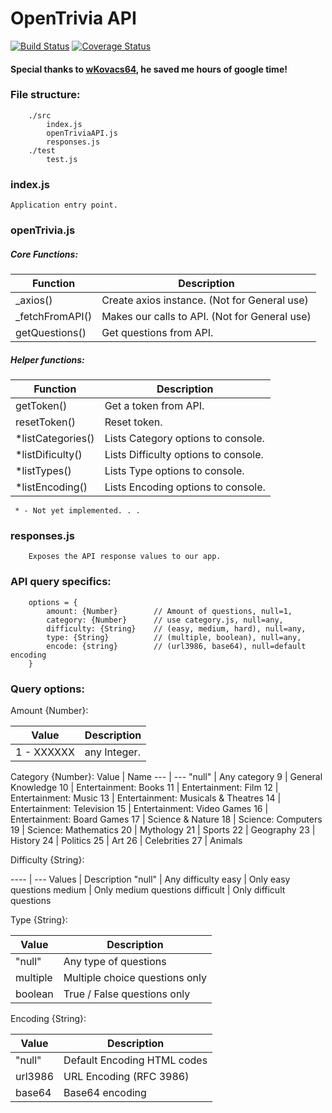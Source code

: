 OpenTrivia API
===============

[![Build Status](https://travis-ci.org/sbardian/openTriviaAPI.svg?branch=dev)](https://travis-ci.org/sbardian/openTriviaAPI) [![Coverage Status](https://coveralls.io/repos/github/sbardian/openTriviaAPI/badge.svg?branch=dev)](https://coveralls.io/github/sbardian/openTriviaAPI?branch=dev)

#### Special thanks to [wKovacs64](https://github.com/wKovacs64 "wKovacs64"), he saved me hours of google time!

### File structure: 
```
    ./src
        index.js
        openTriviaAPI.js
        responses.js
    ./test
        test.js
```

### index.js
    Application entry point. 

### openTrivia.js
##### Core Functions: 
 Function | Description 
 --- | ---
 _axios()  | Create axios instance. (Not for General use)
 _fetchFromAPI() | Makes our calls to API. (Not for General use)
 getQuestions() | Get questions from API.

##### Helper functions:
 Function | Description
 --- | ---
 getToken()       | Get a token from API.
 resetToken()     | Reset token.
 *listCategories() | Lists Category options to console.
 *listDificulty()  | Lists Difficulty options to console.
 *listTypes()      | Lists Type options to console.
 *listEncoding()   | Lists Encoding options to console.
     * - Not yet implemented. . .

### responses.js
```
    Exposes the API response values to our app.
```


### API query specifics: 
```
    options = {
        amount: {Number}        // Amount of questions, null=1,
        category: {Number}      // use category.js, null=any,
        difficulty: {String}    // (easy, medium, hard), null=any,
        type: {String}          // (multiple, boolean), null=any,
        encode: {string}        // (url3986, base64), null=default encoding
    }
```

### Query options: 

Amount {Number}: 

Value | Description
---|---
1 - XXXXXX | any Integer.

Category {Number}: 
Value | Name
--- | ---
 "null" | Any category
 9  | General Knowledge
 10 | Entertainment: Books
 11 | Entertainment: Film
 12 | Entertainment: Music
 13 | Entertainment: Musicals & Theatres
 14 | Entertainment: Television
 15 | Entertainment: Video Games
 16 | Entertainment: Board Games
 17 | Science & Nature
 18 | Science: Computers
 19 | Science: Mathematics
 20 | Mythology
 21 | Sports
 22 | Geography
 23 | History
 24 | Politics
 25 | Art
 26 | Celebrities
 27 | Animals
 
 Difficulty {String}: 
 
 ---- | ---
 Values | Description
 "null" | Any difficulty
 easy | Only easy questions
 medium | Only medium questions
 difficult | Only difficult questions
 
 Type {String}: 
 
 Value | Description
 --- | ---
  "null"  | Any type of questions
 multiple | Multiple choice questions only
 boolean  | True / False questions only
 
 Encoding {String}:
 
 Value | Description
 --- | ---
   "null"  | Default Encoding HTML codes
 url3986 | URL Encoding (RFC 3986)
 base64 | Base64 encoding
